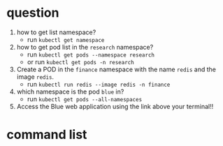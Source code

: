 # question
1. how to get list namespace?
    - run  `kubectl get namespace`
2. how to get pod list in the `research` namespace?
    - run `kubectl get pods --namespace research`
    - or run `kubectl get pods -n research`
3. Create a POD in the `finance` namespace with the name `redis` and the image `redis`.
    - run `kubectl run redis --image redis -n finance`
4. which namespace is the pod `blue` in?
    - run `kubectl get pods --all-namespaces`
5. Access the Blue web application using the link above your terminal!!



# command list